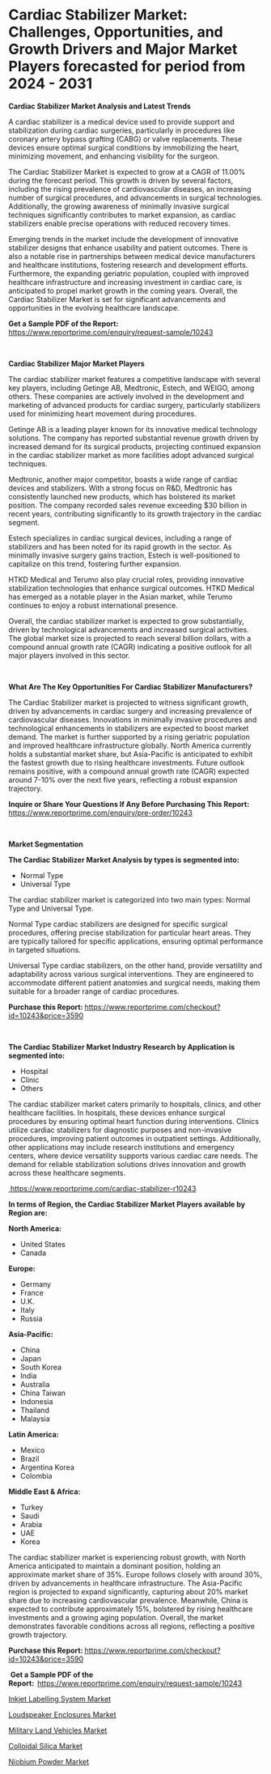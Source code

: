 <p><h1>Cardiac Stabilizer Market: Challenges, Opportunities, and Growth Drivers and Major Market Players forecasted for period from 2024 - 2031</h1></p><p><strong>Cardiac Stabilizer Market Analysis and Latest Trends</strong></p>
<p><p>A cardiac stabilizer is a medical device used to provide support and stabilization during cardiac surgeries, particularly in procedures like coronary artery bypass grafting (CABG) or valve replacements. These devices ensure optimal surgical conditions by immobilizing the heart, minimizing movement, and enhancing visibility for the surgeon.</p><p>The Cardiac Stabilizer Market is expected to grow at a CAGR of 11.00% during the forecast period. This growth is driven by several factors, including the rising prevalence of cardiovascular diseases, an increasing number of surgical procedures, and advancements in surgical technologies. Additionally, the growing awareness of minimally invasive surgical techniques significantly contributes to market expansion, as cardiac stabilizers enable precise operations with reduced recovery times.</p><p>Emerging trends in the market include the development of innovative stabilizer designs that enhance usability and patient outcomes. There is also a notable rise in partnerships between medical device manufacturers and healthcare institutions, fostering research and development efforts. Furthermore, the expanding geriatric population, coupled with improved healthcare infrastructure and increasing investment in cardiac care, is anticipated to propel market growth in the coming years. Overall, the Cardiac Stabilizer Market is set for significant advancements and opportunities in the evolving healthcare landscape.</p></p>
<p><strong>Get a Sample PDF of the Report:&nbsp;</strong> <a href="https://www.reportprime.com/enquiry/request-sample/10243">https://www.reportprime.com/enquiry/request-sample/10243</a></p>
<p>&nbsp;</p>
<p><strong>Cardiac Stabilizer Major Market Players</strong></p>
<p><p>The cardiac stabilizer market features a competitive landscape with several key players, including Getinge AB, Medtronic, Estech, and WEIGO, among others. These companies are actively involved in the development and marketing of advanced products for cardiac surgery, particularly stabilizers used for minimizing heart movement during procedures.</p><p>Getinge AB is a leading player known for its innovative medical technology solutions. The company has reported substantial revenue growth driven by increased demand for its surgical products, projecting continued expansion in the cardiac stabilizer market as more facilities adopt advanced surgical techniques.</p><p>Medtronic, another major competitor, boasts a wide range of cardiac devices and stabilizers. With a strong focus on R&D, Medtronic has consistently launched new products, which has bolstered its market position. The company recorded sales revenue exceeding $30 billion in recent years, contributing significantly to its growth trajectory in the cardiac segment.</p><p>Estech specializes in cardiac surgical devices, including a range of stabilizers and has been noted for its rapid growth in the sector. As minimally invasive surgery gains traction, Estech is well-positioned to capitalize on this trend, fostering further expansion.</p><p>HTKD Medical and Terumo also play crucial roles, providing innovative stabilization technologies that enhance surgical outcomes. HTKD Medical has emerged as a notable player in the Asian market, while Terumo continues to enjoy a robust international presence. </p><p>Overall, the cardiac stabilizer market is expected to grow substantially, driven by technological advancements and increased surgical activities. The global market size is projected to reach several billion dollars, with a compound annual growth rate (CAGR) indicating a positive outlook for all major players involved in this sector.</p></p>
<p>&nbsp;</p>
<p><strong>What Are The Key Opportunities For Cardiac Stabilizer Manufacturers?</strong></p>
<p><p>The Cardiac Stabilizer market is projected to witness significant growth, driven by advancements in cardiac surgery and increasing prevalence of cardiovascular diseases. Innovations in minimally invasive procedures and technological enhancements in stabilizers are expected to boost market demand. The market is further supported by a rising geriatric population and improved healthcare infrastructure globally. North America currently holds a substantial market share, but Asia-Pacific is anticipated to exhibit the fastest growth due to rising healthcare investments. Future outlook remains positive, with a compound annual growth rate (CAGR) expected around 7-10% over the next five years, reflecting a robust expansion trajectory.</p></p>
<p><strong>Inquire or Share Your Questions If Any Before Purchasing This Report:</strong> <a href="https://www.reportprime.com/enquiry/pre-order/10243">https://www.reportprime.com/enquiry/pre-order/10243</a></p>
<p>&nbsp;</p>
<p><strong>Market Segmentation</strong></p>
<p><strong>The Cardiac Stabilizer Market Analysis by types is segmented into:</strong></p>
<p><ul><li>Normal Type</li><li>Universal Type</li></ul></p>
<p><p>The cardiac stabilizer market is categorized into two main types: Normal Type and Universal Type. </p><p>Normal Type cardiac stabilizers are designed for specific surgical procedures, offering precise stabilization for particular heart areas. They are typically tailored for specific applications, ensuring optimal performance in targeted situations. </p><p>Universal Type cardiac stabilizers, on the other hand, provide versatility and adaptability across various surgical interventions. They are engineered to accommodate different patient anatomies and surgical needs, making them suitable for a broader range of cardiac procedures.</p></p>
<p><strong>Purchase this Report:&nbsp;</strong><a href="https://www.reportprime.com/checkout?id=10243&price=3590">https://www.reportprime.com/checkout?id=10243&price=3590</a></p>
<p>&nbsp;</p>
<p><strong>The Cardiac Stabilizer Market Industry Research by Application is segmented into:</strong></p>
<p><ul><li>Hospital</li><li>Clinic</li><li>Others</li></ul></p>
<p><p>The cardiac stabilizer market caters primarily to hospitals, clinics, and other healthcare facilities. In hospitals, these devices enhance surgical procedures by ensuring optimal heart function during interventions. Clinics utilize cardiac stabilizers for diagnostic purposes and non-invasive procedures, improving patient outcomes in outpatient settings. Additionally, other applications may include research institutions and emergency centers, where device versatility supports various cardiac care needs. The demand for reliable stabilization solutions drives innovation and growth across these healthcare segments.</p></p>
<p><a href="https://www.reportprime.com/cardiac-stabilizer-r10243">&nbsp;https://www.reportprime.com/cardiac-stabilizer-r10243</a></p>
<p><strong>In terms of Region, the Cardiac Stabilizer Market Players available by Region are:</strong></p>
<p>
    <p> <strong> North America: </strong>
        <ul>
            <li>United States</li>
            <li>Canada</li>
        </ul>
        </p> 
    <p> <strong> Europe: </strong>
        <ul>
            <li>Germany</li>
            <li>France</li>
            <li>U.K.</li>
            <li>Italy</li>
            <li>Russia</li>
        </ul>
        </p> 
    <p> <strong> Asia-Pacific: </strong>
        <ul>
            <li>China</li>
            <li>Japan</li>
            <li>South Korea</li>
            <li>India</li>
            <li>Australia</li>
            <li>China Taiwan</li>
            <li>Indonesia</li>
            <li>Thailand</li>
            <li>Malaysia</li>
        </ul>
        </p> 
    <p> <strong> Latin America: </strong>
        <ul>
            <li>Mexico</li>
            <li>Brazil</li>
            <li>Argentina Korea</li>
            <li>Colombia</li>
        </ul>
        </p> 
    <p> <strong> Middle East & Africa: </strong>
        <ul>
            <li>Turkey</li>
            <li>Saudi</li>
            <li>Arabia</li>
            <li>UAE</li>
            <li>Korea</li>
        </ul>
    </p>
    </p>
<p><p>The cardiac stabilizer market is experiencing robust growth, with North America anticipated to maintain a dominant position, holding an approximate market share of 35%. Europe follows closely with around 30%, driven by advancements in healthcare infrastructure. The Asia-Pacific region is projected to expand significantly, capturing about 20% market share due to increasing cardiovascular prevalence. Meanwhile, China is expected to contribute approximately 15%, bolstered by rising healthcare investments and a growing aging population. Overall, the market demonstrates favorable conditions across all regions, reflecting a positive growth trajectory.</p></p>
<p><strong>Purchase this Report: </strong><a href="https://www.reportprime.com/checkout?id=10243&price=3590">https://www.reportprime.com/checkout?id=10243&price=3590</a></p>
<p>&nbsp;<strong>Get a Sample PDF of the Report:&nbsp;&nbsp;</strong><a href="https://www.reportprime.com/enquiry/request-sample/10243">https://www.reportprime.com/enquiry/request-sample/10243</a></p>
<p><strong></strong></p>
<p><p><a href="https://medium.com/@jjkh377/global-perspectives-on-inkjet-labelling-system-market-trends-challenges-and-forecast-2024-2031-604026335d38">Inkjet Labelling System Market</a></p><p><a href="https://issuu.com/reportprime-2/docs/loudspeaker-enclosures-market-size-_417c8f3685e2c3">Loudspeaker Enclosures Market</a></p><p><a href="https://www.linkedin.com/pulse/military-land-vehicles-market-strategic-insights-product-evolution-bqrgf?trackingId=2dA0tw%2F7Re6vQnTeulLJwA%3D%3D">Military Land Vehicles Market</a></p><p><a href="https://www.linkedin.com/pulse/colloidal-silica-market-trends-detailed-study-its-segmentation-thiyf?trackingId=9cDJE1j1SaKYBEDBZO7vnQ%3D%3D">Colloidal Silica Market</a></p><p><a href="https://issuu.com/reportprime-2/docs/niobium-powder-market-size-2030.ppt_8700fc0405d2f2">Niobium Powder Market</a></p></p>